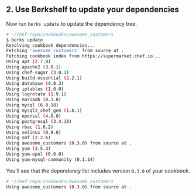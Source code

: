 ## 2. Use Berkshelf to update your dependencies

Now run `berks update` to update the dependency tree.

```bash
# ~/chef-repo/cookbooks/awesome_customers
$ berks update
Resolving cookbook dependencies...
Fetching 'awesome_customers' from source at .
Fetching cookbook index from https://supermarket.chef.io...
Using apt (2.7.0)
Using apache2 (3.0.1)
Using chef-sugar (3.0.1)
Using build-essential (2.2.1)
Using database (4.0.3)
Using iptables (1.0.0)
Using logrotate (1.9.1)
Using mariadb (0.3.0)
Using mysql (6.0.18)
Using mysql2_chef_gem (1.0.1)
Using openssl (4.0.0)
Using postgresql (3.4.18)
Using rbac (1.0.2)
Using selinux (0.9.0)
Using smf (2.2.6)
Using awesome_customers (0.3.0) from source at .
Using yum (3.5.3)
Using yum-epel (0.6.0)
Using yum-mysql-community (0.1.14)
```

You'll see that the dependency list includes version `0.3.0` of your cookbook.

```bash
# ~/chef-repo/cookbooks/awesome_customers
Using awesome_customers (0.3.0) from source at .
```
